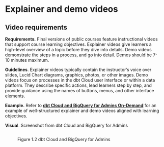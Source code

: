 # Explainer and demo videos

## Video requirements

**Requirements.** Final versions of public courses feature instructional videos that support course learning objectives. Explainer videos give learners a high-level overview of a topic before they dive into details. Demo videos demonstrate the steps in a process, and go into detail. Demos should be 7-10 minutes maximum.

**Guidelines**. Explainer videos typically contain the instructor’s voice over slides, Lucid Chart diagrams, graphics, photos, or other images. Demo videos focus on processes in the dbt Cloud user interface or within a data platform. They describe specific actions, lead learners step by step, and provide guidance using the names of buttons, menus, and other interface elements.

**Example.** Refer to [**dbt Cloud and BigQuery for Admins On-Demand**](https://learn.getdbt.com/learn/course/dbt-cloud-and-bigquery-for-admins/setting-up-bigquery-for-dbt-cloud-20min/bigquery-and-dbt-cloud?page=2) for an example of well-structured explainer and demo videos aligned with learning objectives.

**Visual**. Screenshot from dbt Cloud and BigQuery for Admins&#x20;

<figure><img src="https://dbt-learn.gitbook.io/~gitbook/image?url=https%3A%2F%2F3986985921-files.gitbook.io%2F%7E%2Ffiles%2Fv0%2Fb%2Fgitbook-x-prod.appspot.com%2Fo%2Fspaces%252Fjsdlypj4aKeAMnimG89N%252Fuploads%252F9GoakDoC8Aqghw8pXplZ%252Fvisual-bqforadmins.png%3Falt%3Dmedia%26token%3Dfd0972a6-efcd-4809-aba1-4ea6187d6b5b&#x26;width=768&#x26;dpr=4&#x26;quality=100&#x26;sign=b078605c&#x26;sv=1" alt=""><figcaption><p>Figure 1.2 dbt Cloud and BigQuery for Admins</p></figcaption></figure>

